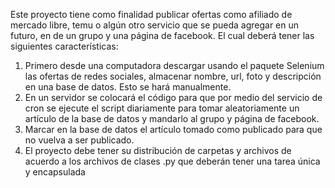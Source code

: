 Este proyecto tiene como finalidad publicar ofertas como afiliado de mercado libre, temu o algún otro servicio que se pueda agregar en un futuro, en de un grupo y una página de facebook. El cual deberá tener las siguientes características:
1. Primero desde una computadora descargar usando el paquete Selenium las ofertas de redes sociales, almacenar nombre, url, foto y descripción en una base de datos. Esto se hará manualmente.
2. En un servidor se colocará el código para que por medio del servicio de cron se ejecute el script diariamente para tomar aleatoriamente un artículo de la base de datos y mandarlo al grupo y página de facebook.
3. Marcar en la base de datos el artículo tomado como publicado para que no vuelva a ser publicado.
4. El proyecto debe tener su distribución de carpetas y archivos de acuerdo a los archivos de clases .py que deberán tener una tarea única y encapsulada